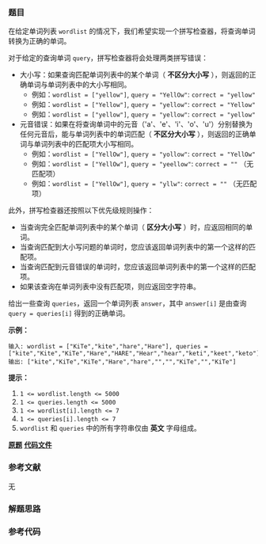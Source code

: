 ### 题目
在给定单词列表 `wordlist` 的情况下，我们希望实现一个拼写检查器，将查询单词转换为正确的单词。

对于给定的查询单词 `query`，拼写检查器将会处理两类拼写错误：

  * 大小写：如果查询匹配单词列表中的某个单词（ **不区分大小写** ），则返回的正确单词与单词列表中的大小写相同。 
    * 例如：`wordlist = ["yellow"]`, `query = "YellOw"`: `correct = "yellow"`
    * 例如：`wordlist = ["Yellow"]`, `query = "yellow"`: `correct = "Yellow"`
    * 例如：`wordlist = ["yellow"]`, `query = "yellow"`: `correct = "yellow"`
  * 元音错误：如果在将查询单词中的元音（'a'、'e'、'i'、'o'、'u'）分别替换为任何元音后，能与单词列表中的单词匹配（ **不区分大小写** ），则返回的正确单词与单词列表中的匹配项大小写相同。 
    * 例如：`wordlist = ["YellOw"]`, `query = "yollow"`: `correct = "YellOw"`
    * 例如：`wordlist = ["YellOw"]`, `query = "yeellow"`: `correct = ""` （无匹配项）
    * 例如：`wordlist = ["YellOw"]`, `query = "yllw"`: `correct = ""` （无匹配项）

此外，拼写检查器还按照以下优先级规则操作：

  * 当查询完全匹配单词列表中的某个单词（ **区分大小写** ）时，应返回相同的单词。
  * 当查询匹配到大小写问题的单词时，您应该返回单词列表中的第一个这样的匹配项。
  * 当查询匹配到元音错误的单词时，您应该返回单词列表中的第一个这样的匹配项。
  * 如果该查询在单词列表中没有匹配项，则应返回空字符串。

给出一些查询 `queries`，返回一个单词列表 `answer`，其中 `answer[i]` 是由查询 `query = queries[i]`
得到的正确单词。



**示例：**

    
    
    输入: wordlist = ["KiTe","kite","hare","Hare"], queries = ["kite","Kite","KiTe","Hare","HARE","Hear","hear","keti","keet","keto"]
    输出: ["kite","KiTe","KiTe","Hare","hare","","","KiTe","","KiTe"]



**提示：**

  1. `1 <= wordlist.length <= 5000`
  2. `1 <= queries.length <= 5000`
  3. `1 <= wordlist[i].length <= 7`
  4. `1 <= queries[i].length <= 7`
  5. `wordlist` 和 `queries` 中的所有字符串仅由 **英文** 字母组成。

 **[原题](https://leetcode-cn.com/problems/vowel-spellchecker/)**    **[代码文件]()**


### 参考文献
无

### 解题思路




### 参考代码

```go


```




